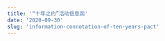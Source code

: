 ```yaml
---
title: '“十年之约”活动信息函'
date: '2020-09-30'
slug: 'information-connotation-of-ten-years-pact'
---
```


<script>
    var importStyle = document.createElement('style');
    var cssText = document.createTextNode(`
    /* 微信对话框 */
    .mobile-page .admin-img,
    .mobile-page .user-img {
        width: 45px;
        height: 45px;
    }

    i.triangle-admin,
    i.triangle-user {
        width: 0;
        height: 0;
        position: absolute;
        top: 10px;
        display: inline-block;
        border-top: 10px solid transparent;
        border-bottom: 10px solid transparent;
    }

    .admin-group .user-name {
        font-size: 12px;
        line-height: 12px;
        padding-left: 15px;
        color: #6c6c6c;
    }

    .admin-group .admin-div {
        margin-top: 5px;
    }

    .mobile-page i.triangle-admin {
        left: 4px;
        border-right: 12px solid rgb(248, 248, 248);
    }

    .mobile-page i.triangle-user {
        right: 8px;
        border-left: 12px solid #9EEA6A;
    }

    .mobile-page .admin-group,
    .mobile-page .user-group {
        padding: 6px;
        display: flex;
        display: -webkit-flex;
    }

    .mobile-page .admin-group {
        justify-content: flex-start;
        -webkit-justify-content: flex-start;
    }

    .mobile-page .user-group {
        justify-content: flex-end;
        -webkit-justify-content: flex-end;
    }

    .mobile-page .admin-reply,
    .mobile-page .user-reply {
        display: inline-block;
        padding: 13px;
        border-radius: 4px;
        background-color: #fff;
        margin: 0 15px 12px;
        font-size: .8rem;
        white-space: pre-wrap;
    }

    .mobile-page .admin-reply {
        box-shadow: 0px 0px 2px #ddd;
    }

    .mobile-page .user-reply {
        text-align: left;
        background-color: #9EEA6A;
        box-shadow: 0px 0px 2px #bbb;
    }

    .mobile-page .user-msg,
    .mobile-page .admin-msg {
        width: 75%;
        position: relative;
    }

    .mobile-page .user-msg {
        text-align: right;
    }

    /* layout */

    .invitation-body {
        background-color: #d2bf9e;
        color: #41403e;
        padding: 20px 30px 20px;
        border: 2px solid #41403e;
        border-bottom-left-radius: 15px 255px;
        border-bottom-right-radius: 225px 15px;
        border-top-left-radius: 255px 15px;
        border-top-right-radius: 15px 225px;
    }

    .invitation-body img {
        filter: none;
    }

    .invitation-body blockquote {
        border: none;
        color: #292929;
        ;
    }

    .invitation-body ::selection {
        background: #45a1ff;
        color: #fff;
    }

    .border-primary {
        border-color: #41403e;
    }

    .border,
    .border-1,
    .child-borders>:nth-child(6n+1) {
        border-bottom-left-radius: 15px 255px;
        border-bottom-right-radius: 225px 15px;
        border-top-left-radius: 255px 15px;
        border-top-right-radius: 15px 225px;
    }

    .border {
        border: 2px solid #41403e;
    }

    .note {
        background-color: #e6ddd0;
        padding: 2.5em;
        margin-bottom: 3em;
    }

    .full-rotate {
    }

    p.map {
        overflow: hidden;
    }

    iframe.map {
        width: 100%;
        height: 400px;
        margin-bottom: -90px;
        margin-top: -110px;
    }

        `);
    importStyle.appendChild(cssText);
    var heads = document.getElementsByTagName("head");
    if (heads.length) {
        heads[0].appendChild(importStyle);
    } else {
        document.documentElement.appendChild(importStyle);
    }
    // 移除标题
    var titleEle = document.getElementsByClassName('title');
    if (titleEle[0]) titleEle[0].innerHTML = "";
    var articleEle = document.getElementsByTagName('article');
    if (articleEle[0]) {
        articleEle[0].insertAdjacentHTML('afterbegin', `
        <div class="invitation-body">
            <div class="full-rotate">
                <h1>“十年之约”活动信息函</h1>
                <blockquote>
                <p>&emsp;&emsp;祝贺中山市东升镇同乐小学 2010 届六（1）班全体同学毕业十周年。<br> 李鹏坤同学作此函，以纪念我们一起度过的那六年，懵懵懂懂、天真烂漫的时光。</p>
                </blockquote>
            </div>
            <div class="note full-rotate border border-primary">
                <!-- 描述文字 -->
                <div>
                <p><strong>嗨，老同学：</strong></p>
                <p>&emsp;&emsp;十年过去啦，如今是否还记得曾经北大清华的梦？是否还喜欢着小学时代就爱吃的零食？是否还是曾经那个情感脆弱，爱哭的小孩？</p>
                <p>&emsp;&emsp;好奇你们的变化，也想见到曾经熟悉的面容，我们高中毕业有过一聚，今年我们大学毕业，初入社会围城，指定多有感悟。</p>
                <p>&emsp;&emsp;<strong>下面是本次聚会活动的信息：</strong></p>
                </div>
                <!-- 微信 -->
                <div class="mobile-page">
                <div class="user-group">
                    <div class="user-msg">
                    <span class="user-reply">“十年之约”聚会活动内容以烧烤为主，筹备组注意到部分同学怕上火忌口，所以也将会准备粥、甜品和水果等食物。</span>
                    <!--<i class="triangle-user"></i>-->
                    </div>
                    <img class="user-img" src="https://lipk.oss-accelerate.aliyuncs.com/images/lipk.jpg" />
                </div>
                <div class="admin-group">
                    <img class="admin-img"
                    src="https://lipk.oss-accelerate.aliyuncs.com/images/2020-09-30-Information-connotation-of-ten-years-pact-dyq.jpg" />
                    <div class="admin-msg">
                    <div class="user-name">
                        <span>邓滢秋同学（筹备组）</span>
                    </div>
                    <div class="admin-div">
                        <!--<i class="triangle-admin"></i>-->
                        <span class="admin-reply">活动时间：10 月 3 日下午 5 点。<br>集合地点：东升镇共乐新街鸿珠商店。</span>
                    </div>
                    </div>
                </div>
                <div class="admin-group">
                    <img class="admin-img"
                    src="https://lipk.oss-accelerate.aliyuncs.com/images/2020-09-30-Information-connotation-of-ten-years-pact-dyq.jpg" />
                    <div class="admin-msg">
                    <div class="user-name">
                        <span>邓滢秋同学（筹备组）</span>
                    </div>
                    <div class="admin-div">
                        <!--<i class="triangle-admin"></i><span class="admin-reply"></span>-->
                        <p class="map admin-reply" style="padding: 0px;">
                        <iframe class="map"
                            src="https://apis.map.qq.com/tools/poimarker?type=0&marker=coord:22.615581,113.283550;title:“十年之约”活动地点;addr:东升镇鸿珠商店&key=7KWBZ-Z6YKU-7LLVY-27DKJ-FPST7-CEBSK&referer=lipk.org-web"
                            scrolling="no" border="0" frameborder="no" framespacing="0" allowfullscreen="true">
                        </iframe>
                        </p>
                    </div>
                    </div>
                </div>
                <div class="user-group">
                    <div class="user-msg">
                    <span class="user-reply">同学们要安排好行程，尽量不要迟到。</span>
                    <!--<i class="triangle-user"></i>-->
                    </div>
                    <img class="user-img" src="https://lipk.oss-accelerate.aliyuncs.com/images/lipk.jpg" />
                </div>
                <div class="admin-group">
                    <img class="admin-img"
                    src="https://lipk.oss-accelerate.aliyuncs.com/images/2020-09-30-Information-connotation-of-ten-years-pact-ljy.jpg" />
                    <div class="admin-msg">
                    <div class="user-name">
                        <span>李俊毅同学（筹备组）</span>
                    </div>
                    <div class="admin-div">
                        <!--<i class="triangle-admin"></i>-->
                        <span class="admin-reply">这次人虽然没有上次多，但是，多有多聚，小有小聚。散是满天星，聚是一团火。</span>
                    </div>
                    </div>
                </div>
                <div class="admin-group">
                    <img class="admin-img"
                    src="https://lipk.oss-accelerate.aliyuncs.com/images/2020-09-30-Information-connotation-of-ten-years-pact-lqf.jpg" />
                    <div class="admin-msg">
                    <div class="user-name">
                        <span>罗棋锋同学（筹备组）</span>
                    </div>
                    <div class="admin-div">
                        <!--<i class="triangle-admin"></i>-->
                        <span class="admin-reply">😃10 年了、真快。<br>烧烤挺好的，还能聊聊天。</span>
                    </div>
                    </div>
                </div>
                <div class="admin-group">
                    <img class="admin-img"
                    src="https://lipk.oss-accelerate.aliyuncs.com/images/2020-09-30-Information-connotation-of-ten-years-pact-ylp.jpg" />
                    <div class="admin-msg">
                    <div class="user-name">
                        <span>余柳平同学（筹备组）</span>
                    </div>
                    <div class="admin-div">
                        <!--<i class="triangle-admin"></i>-->
                        <span class="admin-reply">烤枸杞，养生。😄</span>
                    </div>
                    </div>
                </div>
                <div class="admin-group">
                    <img class="admin-img"
                    src="https://lipk.oss-accelerate.aliyuncs.com/images/2020-09-30-Information-connotation-of-ten-years-pact-ljr.jpg" />
                    <div class="admin-msg">
                    <div class="user-name">
                        <span>梁洁茹同学（筹备组）</span>
                    </div>
                    <div class="admin-div">
                        <!--<i class="triangle-admin"></i>-->
                        <span class="admin-reply">希望是个令同学们印象深刻的聚会。</span>
                    </div>
                    </div>
                </div>
                <div class="admin-group">
                    <img class="admin-img"
                    src="https://lipk.oss-accelerate.aliyuncs.com/images/2020-09-30-Information-connotation-of-ten-years-pact-dyq.jpg" />
                    <div class="admin-msg">
                    <div class="user-name">
                        <span>邓滢秋同学（筹备组）</span>
                    </div>
                    <div class="admin-div">
                        <!--<i class="triangle-admin"></i>-->
                        <span class="admin-reply">体验感很重要。</span>
                    </div>
                    </div>
                </div>
                <div class="user-group">
                    <div class="user-msg">
                    <span class="user-reply">若每次相遇都待如初见，想记住都会记住。</span>
                    <!--<i class="triangle-user"></i>-->
                    </div>
                    <img class="user-img" src="https://lipk.oss-accelerate.aliyuncs.com/images/lipk.jpg" />
                </div>
                </div>
            </div>
        </div>
        `);
    }
</script>

